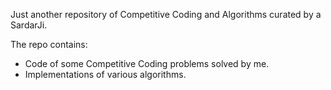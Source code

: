 Just another repository of Competitive Coding and Algorithms curated by a SardarJi.

The repo contains:

* Code of some Competitive Coding problems solved by me.
* Implementations of various algorithms.